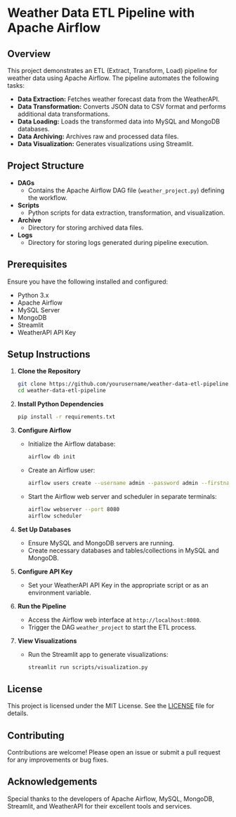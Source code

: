 # Weather Data ETL Pipeline with Apache Airflow

## Overview
This project demonstrates an ETL (Extract, Transform, Load) pipeline for weather data using Apache Airflow. The pipeline automates the following tasks:
- **Data Extraction:** Fetches weather forecast data from the WeatherAPI.
- **Data Transformation:** Converts JSON data to CSV format and performs additional data transformations.
- **Data Loading:** Loads the transformed data into MySQL and MongoDB databases.
- **Data Archiving:** Archives raw and processed data files.
- **Data Visualization:** Generates visualizations using Streamlit.

## Project Structure
- **DAGs**
  - Contains the Apache Airflow DAG file (`weather_project.py`) defining the workflow.
- **Scripts**
  - Python scripts for data extraction, transformation, and visualization.
- **Archive**
  - Directory for storing archived data files.
- **Logs**
  - Directory for storing logs generated during pipeline execution.

## Prerequisites
Ensure you have the following installed and configured:
- Python 3.x
- Apache Airflow
- MySQL Server
- MongoDB
- Streamlit
- WeatherAPI API Key

## Setup Instructions

1. **Clone the Repository**
    ```bash
    git clone https://github.com/yourusername/weather-data-etl-pipeline.git
    cd weather-data-etl-pipeline
    ```

2. **Install Python Dependencies**
    ```bash
    pip install -r requirements.txt
    ```

3. **Configure Airflow**
    - Initialize the Airflow database:
      ```bash
      airflow db init
      ```
    - Create an Airflow user:
      ```bash
      airflow users create --username admin --password admin --firstname Admin --lastname User --role Admin --email admin@example.com
      ```
    - Start the Airflow web server and scheduler in separate terminals:
      ```bash
      airflow webserver --port 8080
      airflow scheduler
      ```

4. **Set Up Databases**
    - Ensure MySQL and MongoDB servers are running.
    - Create necessary databases and tables/collections in MySQL and MongoDB.

5. **Configure API Key**
    - Set your WeatherAPI API Key in the appropriate script or as an environment variable.

6. **Run the Pipeline**
    - Access the Airflow web interface at `http://localhost:8080`.
    - Trigger the DAG `weather_project` to start the ETL process.

7. **View Visualizations**
    - Run the Streamlit app to generate visualizations:
      ```bash
      streamlit run scripts/visualization.py
      ```

## License
This project is licensed under the MIT License. See the [LICENSE](LICENSE) file for details.

## Contributing
Contributions are welcome! Please open an issue or submit a pull request for any improvements or bug fixes.

## Acknowledgements
Special thanks to the developers of Apache Airflow, MySQL, MongoDB, Streamlit, and WeatherAPI for their excellent tools and services.
